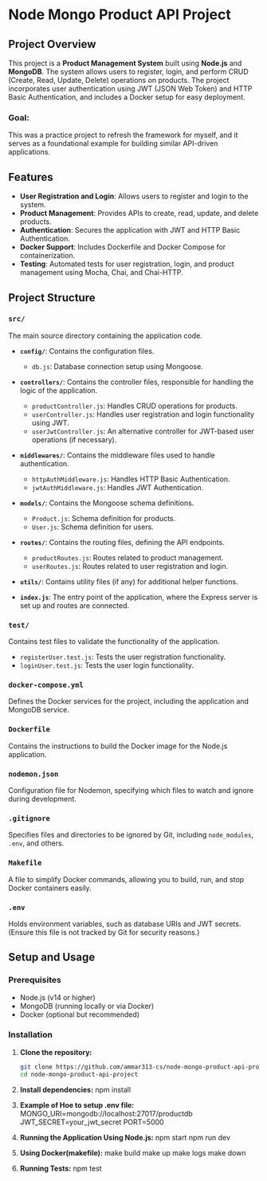 # Node Mongo Product API Project

## Project Overview

This project is a **Product Management System** built using **Node.js** and **MongoDB**. The system allows users to register, login, and perform CRUD (Create, Read, Update, Delete) operations on products. The project incorporates user authentication using JWT (JSON Web Token) and HTTP Basic Authentication, and includes a Docker setup for easy deployment.

### Goal:
This was a practice project to refresh the framework for myself, and it serves as a foundational example for building similar API-driven applications.

## Features

- **User Registration and Login**: Allows users to register and login to the system.
- **Product Management**: Provides APIs to create, read, update, and delete products.
- **Authentication**: Secures the application with JWT and HTTP Basic Authentication.
- **Docker Support**: Includes Dockerfile and Docker Compose for containerization.
- **Testing**: Automated tests for user registration, login, and product management using Mocha, Chai, and Chai-HTTP.

## Project Structure

### `src/`
The main source directory containing the application code.

- **`config/`**: Contains the configuration files.
  - `db.js`: Database connection setup using Mongoose.

- **`controllers/`**: Contains the controller files, responsible for handling the logic of the application.
  - `productController.js`: Handles CRUD operations for products.
  - `userController.js`: Handles user registration and login functionality using JWT.
  - `userJwtController.js`: An alternative controller for JWT-based user operations (if necessary).

- **`middlewares/`**: Contains the middleware files used to handle authentication.
  - `httpAuthMiddleware.js`: Handles HTTP Basic Authentication.
  - `jwtAuthMiddleware.js`: Handles JWT Authentication.

- **`models/`**: Contains the Mongoose schema definitions.
  - `Product.js`: Schema definition for products.
  - `User.js`: Schema definition for users.

- **`routes/`**: Contains the routing files, defining the API endpoints.
  - `productRoutes.js`: Routes related to product management.
  - `userRoutes.js`: Routes related to user registration and login.

- **`utils/`**: Contains utility files (if any) for additional helper functions.

- **`index.js`**: The entry point of the application, where the Express server is set up and routes are connected.

### `test/`
Contains test files to validate the functionality of the application.

- `registerUser.test.js`: Tests the user registration functionality.
- `loginUser.test.js`: Tests the user login functionality.

### `docker-compose.yml`
Defines the Docker services for the project, including the application and MongoDB service.

### `Dockerfile`
Contains the instructions to build the Docker image for the Node.js application.

### `nodemon.json`
Configuration file for Nodemon, specifying which files to watch and ignore during development.

### `.gitignore`
Specifies files and directories to be ignored by Git, including `node_modules`, `.env`, and others.

### `Makefile`
A file to simplify Docker commands, allowing you to build, run, and stop Docker containers easily.

### `.env`
Holds environment variables, such as database URIs and JWT secrets. (Ensure this file is not tracked by Git for security reasons.)

## Setup and Usage

### Prerequisites

- Node.js (v14 or higher)
- MongoDB (running locally or via Docker)
- Docker (optional but recommended)

### Installation

1. **Clone the repository:**
   ```bash
   git clone https://github.com/ammar313-cs/node-mongo-product-api-project.git
   cd node-mongo-product-api-project
   
2. **Install dependencies:**
    npm install

3. **Example of Hoe to setup .env file:**
    MONGO_URI=mongodb://localhost:27017/productdb
    JWT_SECRET=your_jwt_secret
    PORT=5000

4. **Running the Application Using Node.js:**
    npm start
    npm run dev

5. **Using Docker(makefile):**
   make build
   make up
   make logs
   make down

6. **Running Tests:**
    npm test

